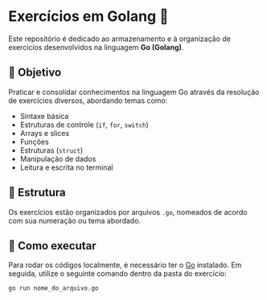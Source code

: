 # Exercícios em Golang 🐹

Este repositório é dedicado ao armazenamento e à organização de exercícios desenvolvidos na linguagem **Go (Golang)**.

## 📌 Objetivo

Praticar e consolidar conhecimentos na linguagem Go através da resolução de exercícios diversos, abordando temas como:

- Sintaxe básica
- Estruturas de controle (`if`, `for`, `switch`)
- Arrays e slices
- Funções
- Estruturas (`struct`)
- Manipulação de dados
- Leitura e escrita no terminal

## 📁 Estrutura

Os exercícios estão organizados por arquivos `.go`, nomeados de acordo com sua numeração ou tema abordado.

## 🚀 Como executar

Para rodar os códigos localmente, é necessário ter o [Go](https://golang.org/doc/install) instalado. Em seguida, utilize o seguinte comando dentro da pasta do exercício:

```bash
go run nome_do_arquivo.go
